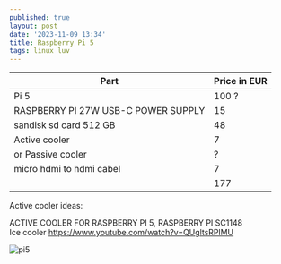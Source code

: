 ```yaml
---
published: true
layout: post
date: '2023-11-09 13:34'
title: Raspberry Pi 5
tags: linux luv 
---
```

| Part | Price in EUR |
| --- | --- |
| Pi 5 | 100 ? |
| RASPBERRY PI 27W USB-C POWER SUPPLY | 15 |
| sandisk sd card 512 GB| 48 |
| Active cooler | 7 |
| or Passive cooler | ? |
| micro hdmi to hdmi cabel | 7 |
| | 177 |

Active cooler ideas: 

ACTIVE COOLER FOR RASPBERRY PI 5, RASPBERRY PI SC1148  
Ice cooler <https://www.youtube.com/watch?v=QUgltsRPlMU>  

![pi5](https://i.imgur.com/Wi5SwSi.png)
